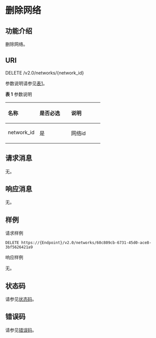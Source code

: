 # 删除网络<a name="vpc_network_0005"></a>

## 功能介绍<a name="section43031324205035"></a>

删除网络。

## URI<a name="section29996404205035"></a>

DELETE /v2.0/networks/\{network\_id\}

参数说明请参见[表1](#table1710134691014)。

**表 1**  参数说明

<a name="table1710134691014"></a>
<table><thead align="left"><tr id="vpc_network_0002_row1775694617109"><th class="cellrowborder" valign="top" width="33.33333333333333%" id="mcps1.2.4.1.1"><p id="vpc_network_0002_p775644621011"><a name="vpc_network_0002_p775644621011"></a><a name="vpc_network_0002_p775644621011"></a>名称</p>
</th>
<th class="cellrowborder" valign="top" width="33.33333333333333%" id="mcps1.2.4.1.2"><p id="vpc_network_0002_p575674618101"><a name="vpc_network_0002_p575674618101"></a><a name="vpc_network_0002_p575674618101"></a>是否必选</p>
</th>
<th class="cellrowborder" valign="top" width="33.33333333333333%" id="mcps1.2.4.1.3"><p id="vpc_network_0002_p17568468102"><a name="vpc_network_0002_p17568468102"></a><a name="vpc_network_0002_p17568468102"></a>说明</p>
</th>
</tr>
</thead>
<tbody><tr id="vpc_network_0002_row875634651011"><td class="cellrowborder" valign="top" width="33.33333333333333%" headers="mcps1.2.4.1.1 "><p id="vpc_network_0002_p8756154610104"><a name="vpc_network_0002_p8756154610104"></a><a name="vpc_network_0002_p8756154610104"></a>network_id</p>
</td>
<td class="cellrowborder" valign="top" width="33.33333333333333%" headers="mcps1.2.4.1.2 "><p id="vpc_network_0002_p37561846191013"><a name="vpc_network_0002_p37561846191013"></a><a name="vpc_network_0002_p37561846191013"></a>是</p>
</td>
<td class="cellrowborder" valign="top" width="33.33333333333333%" headers="mcps1.2.4.1.3 "><p id="vpc_network_0002_p1375624661014"><a name="vpc_network_0002_p1375624661014"></a><a name="vpc_network_0002_p1375624661014"></a>网络id</p>
</td>
</tr>
</tbody>
</table>

## 请求消息<a name="section54655929205035"></a>

无。

## 响应消息<a name="section48616095205035"></a>

无。

## 样例<a name="section7653394205035"></a>

请求样例

```
DELETE https://{Endpoint}/v2.0/networks/60c809cb-6731-45d0-ace8-3bf5626421a9
```

响应样例

无。

## 状态码<a name="section10470352390"></a>

请参见[状态码](状态码.md)。

## 错误码<a name="section85821649202813"></a>

请参见[错误码](错误码.md)。

